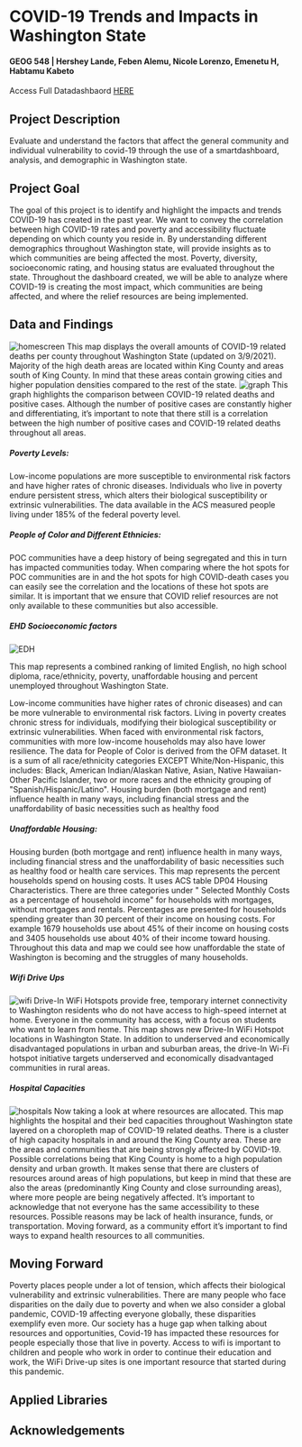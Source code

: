 # COVID-19 Trends and Impacts in Washington State
#### GEOG 548 | Hershey Lande, Feben Alemu, Nicole Lorenzo, Emenetu H, Habtamu Kabeto

Access Full Datadashbaord [HERE](https://www.figma.com/file/0Vdz5wS3pe1kmTI0YW4oM5/458-Final-Project?node-id=0%3A1)
## Project Description
Evaluate and understand the factors that affect the general community and individual vulnerability to covid-19 through the use of a smartdashboard, analysis, and demographic in Washington state.

## Project Goal
The goal of this project is to identify and highlight the impacts and trends COVID-19 has created in the past year. We want to convey the correlation between high COVID-19 rates and poverty and accessibility fluctuate depending on which county you reside in. By understanding different demographics throughout Washington state, will provide insights as to which communities are being affected the most. Poverty, diversity, socioeconomic rating, and housing status are evaluated throughout the state. Throughout the dashboard created, we will be able to analyze where COVID-19 is creating the most impact, which communities are being affected, and where the relief resources are being implemented.

## Data and Findings
![homescreen](images/home.png "home")
This map displays the overall amounts of COVID-19 related deaths per county throughout Washington State (updated on 3/9/2021). Majority of the high death areas are located within King County and areas south of King County. In mind that these areas contain growing cities and higher population densities compared to the rest of the state.
![graph](images/main_graph.png "home")
This graph highlights the comparison between COVID-19 related deaths and positive cases. Although the number of positive cases are constantly higher and differentiating, it’s important to note that there still is a correlation between the high number of positive cases and COVID-19 related deaths throughout all areas.

##### Poverty Levels:
Low-income populations are more susceptible to environmental risk factors and have higher rates of chronic diseases. Individuals who live in poverty endure persistent stress, which alters their biological susceptibility or extrinsic vulnerabilities. The data available in the ACS measured people living under 185% of the federal poverty level.

##### People of Color and Different Ethnicies:
POC communities have a deep history of being segregated and this in turn has impacted communities today. When comparing where the hot spots for POC communities are in and the hot spots for high COVID-death cases you can easily see the correlation and the locations of these hot spots are similar. It is important that we ensure that COVID relief resources are not only available to these communities but also accessible.

##### EHD Socioeconomic factors
![EDH](images/edh.png "home")

This map represents a combined ranking of limited English, no high school diploma, race/ethnicity, poverty, unaffordable housing and percent unemployed throughout Washington State.

Low-income communities have higher rates of chronic diseases) and can be more vulnerable to environmental risk factors. Living in poverty creates chronic stress for individuals, modifying their biological susceptibility or extrinsic vulnerabilities. When faced with environmental risk factors, communities with more low-income households may also have lower resilience. The data for People of Color is derived from the OFM dataset. It is a sum of all race/ethnicity categories EXCEPT White/Non-Hispanic, this includes: Black, American Indian/Alaskan Native, Asian, Native Hawaiian-Other Pacific Islander, two or more races and the ethnicity grouping of "Spanish/Hispanic/Latino". Housing burden (both mortgage and rent) influence health in many ways, including financial stress and the unaffordability of basic necessities such as healthy food

##### Unaffordable Housing:
Housing burden (both mortgage and rent) influence health in many ways, including financial stress and the unaffordability of basic necessities such as healthy food or health care services. This map represents the percent households spend on housing costs. It uses ACS table DP04 Housing Characteristics. There are three categories under " Selected Monthly Costs as a percentage of household income" for households with mortgages, without mortgages and rentals. Percentages are presented for households spending greater than 30 percent of their income on housing costs. For example 1679 households use about 45% of their income on housing costs and 3405 households use about 40% of their income toward housing. Throughout this data and map we could see how unaffordable the state of Washington is becoming and the struggles of many households.

##### Wifi Drive Ups
![wifi](images/wifi.png "home")
Drive-In WiFi Hotspots provide free, temporary internet connectivity to Washington residents who do not have access to high-speed internet at home. Everyone in the community has access, with a focus on students who want to learn from home. This map shows new Drive-In WiFi Hotspot locations in Washington State. In addition to underserved and economically disadvantaged populations in urban and suburban areas, the drive-In Wi-Fi hotspot initiative targets underserved and economically disadvantaged communities in rural areas.

##### Hospital Capacities
![hospitals](images/capacity.png "home")
Now taking a look at where resources are allocated. This map highlights the hospital and their bed capacities throughout Washington state layered on a choropleth map of COVID-19 related deaths. There is a cluster of high capacity hospitals in and around the King County area. These are the areas and communities that are being strongly affected by COVID-19. Possible correlations being that King County is home to a high population density and urban growth. It makes sense that there are clusters of resources around areas of high populations, but keep in mind that these are also the areas (predominantly King County and close surrounding areas), where more people are being negatively affected. It’s important to acknowledge that not everyone has the same accessibility to these resources. Possible reasons may be lack of health insurance, funds, or transportation. Moving forward, as a community effort it’s important to find ways to expand health resources to all communities.

## Moving Forward
Poverty places people under a lot of tension, which affects their biological vulnerability and extrinsic vulnerabilities. There are many people who face disparities on the daily due to poverty and when we also consider a global pandemic, COVID-19 affecting everyone globally, these disparities exemplify even more. Our society has a huge gap when talking about resources and opportunities, Covid-19 has impacted these resources for people especially those that live in poverty. Access to wifi is important to children and people who work in order to continue their education and work, the WiFi Drive-up sites is one important resource that started during this pandemic.


## Applied Libraries

## Acknowledgements
